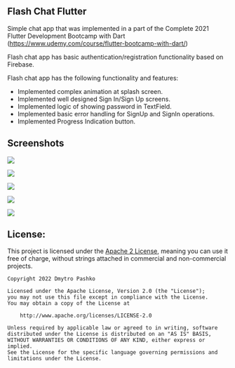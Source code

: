 ## Flash Chat Flutter

Simple chat app that was implemented in a part of the Complete 2021 Flutter Development Bootcamp with Dart (https://www.udemy.com/course/flutter-bootcamp-with-dart/)

Flash chat app has basic authentication/registration functionality based on Firebase.

Flash chat app has the following functionality and features:

* Implemented complex animation at splash screen.
* Implemented well designed Sign In/Sign Up screens.
* Implemented logic of showing password in TextField.
* Implemented basic error handling for SignUp and SignIn operations.
* Implemented Progress Indication button.

## Screenshots
![](https://raw.githubusercontent.com/Dmytro-Pashko/Flash-Chat-Flutter-App/master/git_description/splash_animation.gif)

![](https://raw.githubusercontent.com/Dmytro-Pashko/Flash-Chat-Flutter-App/master/git_description/sign_in_default.png)

![](https://raw.githubusercontent.com/Dmytro-Pashko/Flash-Chat-Flutter-App/master/git_description/sign_up_default.png)

![](https://raw.githubusercontent.com/Dmytro-Pashko/Flash-Chat-Flutter-App/master/git_description/sign_up_progress.png)

![](https://raw.githubusercontent.com/Dmytro-Pashko/Flash-Chat-Flutter-App/master/git_description/sign_up_errors.png)

## License:
This project is licensed under the [Apache 2 License](http://www.apache.org/licenses/LICENSE-2.0.html), meaning you can use it free of charge, without strings attached in commercial and non-commercial projects.

```
Copyright 2022 Dmytro Pashko

Licensed under the Apache License, Version 2.0 (the "License");
you may not use this file except in compliance with the License.
You may obtain a copy of the License at

    http://www.apache.org/licenses/LICENSE-2.0

Unless required by applicable law or agreed to in writing, software
distributed under the License is distributed on an "AS IS" BASIS,
WITHOUT WARRANTIES OR CONDITIONS OF ANY KIND, either express or implied.
See the License for the specific language governing permissions and
limitations under the License.
```
